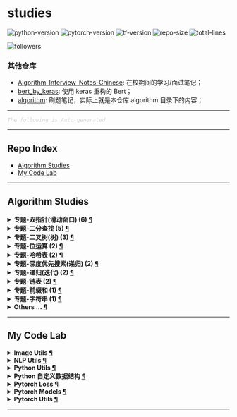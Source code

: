 studies
===

![python-version](https://img.shields.io/badge/python-3.8+-green)
![pytorch-version](https://img.shields.io/badge/pytorch-1.8+-green)
![tf-version](https://img.shields.io/badge/tensorflow-2.3+-green)
![repo-size](https://img.shields.io/github/repo-size/imhuay/studies)
![total-lines](https://img.shields.io/tokei/lines/github/imhuay/studies)
<!-- ![code-size](https://img.shields.io/github/languages/code-size/imhuay/studies) -->

![followers](https://img.shields.io/github/followers/imhuay?style=social)
<!-- ![user-stars](https://img.shields.io/github/stars/imhuay?style=social) -->


### 其他仓库
- [Algorithm_Interview_Notes-Chinese](https://github.com/imhuay/Algorithm_Interview_Notes-Chinese_backups): 在校期间的学习/面试笔记；
- [bert_by_keras](https://github.com/imhuay/bert_by_keras): 使用 keras 重构的 Bert；
- [algorithm](https://github.com/imhuay/algorithm): 刷题笔记，实际上就是本仓库 algorithm 目录下的内容；

---

<font color="LightGrey"><i> `The following is Auto-generated` </i></font>

---

Repo Index
---

- [Algorithm Studies](#algorithm-studies)
- [My Code Lab](#my-code-lab)

---

Algorithm Studies
---

<details><summary><b> 专题-双指针(滑动窗口) (6) <a href="algorithm/topics/专题-双指针(滑动窗口).md">¶</a></b></summary>

- [三数之和 (LeetCode, Medium, No.0015, 2021-10)](algorithm/topics/专题-双指针(滑动窗口).md#三数之和-leetcode-medium-no0015-2021-10)
- [两数之和2(输入有序数组) (LeetCode, Easy, No.0167, 2021-10)](algorithm/topics/专题-双指针(滑动窗口).md#两数之和2输入有序数组-leetcode-easy-no0167-2021-10)
- [接雨水 (LeetCode, Hard, No.0042, 2021-10)](algorithm/topics/专题-双指针(滑动窗口).md#接雨水-leetcode-hard-no0042-2021-10)
- [最接近的三数之和 (LeetCode, Medium, No.0016, 2021-10)](algorithm/topics/专题-双指针(滑动窗口).md#最接近的三数之和-leetcode-medium-no0016-2021-10)
- [有效三角形的个数 (LeetCode, Medium, No.0611, 2021-10)](algorithm/topics/专题-双指针(滑动窗口).md#有效三角形的个数-leetcode-medium-no0611-2021-10)
- [盛最多水的容器 (LeetCode, Medium, No.0011, 2021-10)](algorithm/topics/专题-双指针(滑动窗口).md#盛最多水的容器-leetcode-medium-no0011-2021-10)

</details>

<details><summary><b> 专题-二分查找 (5) <a href="algorithm/topics/专题-二分查找.md">¶</a></b></summary>

- [两数相除 (LeetCode, Medium, No.0029, 2021-10)](algorithm/topics/专题-二分查找.md#两数相除-leetcode-medium-no0029-2021-10)
- [将数据流变为多个不相交区间 (LeetCode, Hard, No.0352, 2021-10)](algorithm/topics/专题-二分查找.md#将数据流变为多个不相交区间-leetcode-hard-no0352-2021-10)
- [山峰数组的顶部 (剑指Offer2, Easy, No.0069, 2021-10)](algorithm/topics/专题-二分查找.md#山峰数组的顶部-剑指offer2-easy-no0069-2021-10)
- [排列硬币 (LeetCode, Easy, No.0441, 2021-10)](algorithm/topics/专题-二分查找.md#排列硬币-leetcode-easy-no0441-2021-10)
- [搜索旋转排序数组 (LeetCode, Medium, No.0033, 2021-10)](algorithm/topics/专题-二分查找.md#搜索旋转排序数组-leetcode-medium-no0033-2021-10)

</details>

<details><summary><b> 专题-二叉树(树) (3) <a href="algorithm/topics/专题-二叉树(树).md">¶</a></b></summary>

- [二叉树的最大深度 (LeetCode, Easy, No.0104, 2021-10)](algorithm/topics/专题-二叉树(树).md#二叉树的最大深度-leetcode-easy-no0104-2021-10)
- [二叉树的最小深度 (LeetCode, Easy, No.0111, 2021-10)](algorithm/topics/专题-二叉树(树).md#二叉树的最小深度-leetcode-easy-no0111-2021-10)
- [路径总和3 (LeetCode, Medium, No.0437, 2021-10)](algorithm/topics/专题-二叉树(树).md#路径总和3-leetcode-medium-no0437-2021-10)

</details>

<details><summary><b> 专题-位运算 (2) <a href="algorithm/topics/专题-位运算.md">¶</a></b></summary>

- [两数相除 (LeetCode, Medium, No.0029, 2021-10)](algorithm/topics/专题-位运算.md#两数相除-leetcode-medium-no0029-2021-10)
- [重复的DNA序列 (LeetCode, Medium, No.0187, 2021-10)](algorithm/topics/专题-位运算.md#重复的dna序列-leetcode-medium-no0187-2021-10)

</details>

<details><summary><b> 专题-哈希表 (2) <a href="algorithm/topics/专题-哈希表.md">¶</a></b></summary>

- [两数之和 (LeetCode, Easy, No.0001, 2021-10)](algorithm/topics/专题-哈希表.md#两数之和-leetcode-easy-no0001-2021-10)
- [重复的DNA序列 (LeetCode, Medium, No.0187, 2021-10)](algorithm/topics/专题-哈希表.md#重复的dna序列-leetcode-medium-no0187-2021-10)

</details>

<details><summary><b> 专题-深度优先搜索(递归) (2) <a href="algorithm/topics/专题-深度优先搜索(递归).md">¶</a></b></summary>

- [二叉树的最小深度 (LeetCode, Easy, No.0111, 2021-10)](algorithm/topics/专题-深度优先搜索(递归).md#二叉树的最小深度-leetcode-easy-no0111-2021-10)
- [路径总和3 (LeetCode, Medium, No.0437, 2021-10)](algorithm/topics/专题-深度优先搜索(递归).md#路径总和3-leetcode-medium-no0437-2021-10)

</details>

<details><summary><b> 专题-递归(迭代) (2) <a href="algorithm/topics/专题-递归(迭代).md">¶</a></b></summary>

- [二叉树的最大深度 (LeetCode, Easy, No.0104, 2021-10)](algorithm/topics/专题-递归(迭代).md#二叉树的最大深度-leetcode-easy-no0104-2021-10)
- [合并两个有序链表 (LeetCode, Easy, No.0021, 2021-10)](algorithm/topics/专题-递归(迭代).md#合并两个有序链表-leetcode-easy-no0021-2021-10)

</details>

<details><summary><b> 专题-链表 (2) <a href="algorithm/topics/专题-链表.md">¶</a></b></summary>

- [两数相加 (LeetCode, Medium, No.0002, 2021-10)](algorithm/topics/专题-链表.md#两数相加-leetcode-medium-no0002-2021-10)
- [分隔链表 (LeetCode, Medium, No.0086, 2021-10)](algorithm/topics/专题-链表.md#分隔链表-leetcode-medium-no0086-2021-10)

</details>

<details><summary><b> 专题-前缀和 (1) <a href="algorithm/topics/专题-前缀和.md">¶</a></b></summary>

- [路径总和3 (LeetCode, Medium, No.0437, 2021-10)](algorithm/topics/专题-前缀和.md#路径总和3-leetcode-medium-no0437-2021-10)

</details>

<details><summary><b> 专题-字符串 (1) <a href="algorithm/topics/专题-字符串.md">¶</a></b></summary>

- [字符串中的单词数 (LeetCode, Easy, No.0434, 2021-10)](algorithm/topics/专题-字符串.md#字符串中的单词数-leetcode-easy-no0434-2021-10)

</details>

<details><summary><b> Others ... <a href="algorithm/README.md">¶</a></b></summary>

<details><summary><b> 专题-数学 (1) <a href="algorithm/topics/专题-数学.md">¶</a></b></summary>

- [排列硬币 (LeetCode, Easy, No.0441, 2021-10)](algorithm/topics/专题-数学.md#排列硬币-leetcode-easy-no0441-2021-10)

</details>

<details><summary><b> 专题-模拟 (1) <a href="algorithm/topics/专题-模拟.md">¶</a></b></summary>

- [将数据流变为多个不相交区间 (LeetCode, Hard, No.0352, 2021-10)](algorithm/topics/专题-模拟.md#将数据流变为多个不相交区间-leetcode-hard-no0352-2021-10)

</details>


</details>

---

My Code Lab
---

<details><summary><b> Image Utils <a href="code/README.md#image-utils">¶</a></b></summary>

- [`ImageCheck`: 图片完整性检查](code/README.md#imagecheck-图片完整性检查)
- [`get_real_ext`: 获取图像文件的真实后缀](code/README.md#get_real_ext-获取图像文件的真实后缀)

</details>

<details><summary><b> NLP Utils <a href="code/README.md#nlp-utils">¶</a></b></summary>

- [`BertTokenizer`: Bert 分词器](code/README.md#berttokenizer-bert-分词器)
- [`split`: 将数据按比例切分](code/README.md#split-将数据按比例切分)
- [`ner_result_parse`: NER 结果解析（基于 BIO 格式）](code/README.md#ner_result_parse-ner-结果解析基于-bio-格式)

</details>

<details><summary><b> Python Utils <a href="code/README.md#python-utils">¶</a></b></summary>

- [`simple_argparse`: 一个简化版 argparse](code/README.md#simple_argparse-一个简化版-argparse)

</details>

<details><summary><b> Python 自定义数据结构 <a href="code/README.md#python-自定义数据结构">¶</a></b></summary>

- [`ArrayDict`: 数组字典，支持 slice](code/README.md#arraydict-数组字典支持-slice)
- [`ValueArrayDict`: 数组字典，支持 slice，且操作 values](code/README.md#valuearraydict-数组字典支持-slice且操作-values)
- [`BunchDict`: 基于 dict 实现 Bunch 模式](code/README.md#bunchdict-基于-dict-实现-bunch-模式)
- [`ConfigDict`: 配置字典（基于 BunchDict）](code/README.md#configdict-配置字典基于-bunchdict)

</details>

<details><summary><b> Pytorch Loss <a href="code/README.md#pytorch-loss">¶</a></b></summary>

- [`ContrastiveLoss`: 对比损失（默认距离函数为欧几里得距离）](code/README.md#contrastiveloss-对比损失默认距离函数为欧几里得距离)
- [`CrossEntropyLoss`: 交叉熵](code/README.md#crossentropyloss-交叉熵)
- [`TripletLoss`: Triplet 损失，常用于无监督学习、few-shot 学习](code/README.md#tripletloss-triplet-损失常用于无监督学习few-shot-学习)

</details>

<details><summary><b> Pytorch Models <a href="code/README.md#pytorch-models">¶</a></b></summary>

- [`DualNet`: 双塔结构](code/README.md#dualnet-双塔结构)
- [`SiameseNet`: 孪生网络，基于双塔结构](code/README.md#siamesenet-孪生网络基于双塔结构)
- [`SimCSE`: SimCSE](code/README.md#simcse-simcse)
- [`Bert`: Bert by Pytorch](code/README.md#bert-bert-by-pytorch)

</details>

<details><summary><b> Pytorch Utils <a href="code/README.md#pytorch-utils">¶</a></b></summary>

- [`ToyDataLoader`: 一个简单的 DataLoader](code/README.md#toydataloader-一个简单的-dataloader)
- [`DictTensorDataset`: 字典形式的 Dataset](code/README.md#dicttensordataset-字典形式的-dataset)
- [`Trainer`: ](code/README.md#trainer)

</details>

---

